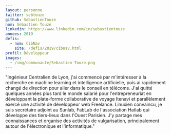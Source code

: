 ```yaml
---
layout: personne
twitter: sebtouze
github: SebastienTouze
nom: Sébastien Touzé
linkedin: https://www.linkedin.com/in/sebastientouze
annees: 2019
defis:
  - nom: CibNav
    site: /defis/2019/cibnav.html
profil: Développeur
images:
  - /img/communaute/Sebastien-Touze.png
---
```


"Ingénieur Centralien de Lyon, j'ai commencé par m'intéresser à la recherche en machine learning et intelligence artificielle, puis ai rapidement changé de direction pour aller dans le conseil en télécoms. J'ai quitté quelques années plus tard le monde salarié pour l'entrepreneuriat en développant la plate-forme collaborative de voyage Itenavi et parallèlement exercé une activité de développeur web Freelance. Linuxien convaincu, je suis secrétaire adjoint au Sunlab, FabLab de l'association Hatlab qui développe des tiers-lieux dans l'Ouest Parisien. J'y partage mes connaissances et organise des activités de vulgarisation, principalement autour de l'électronique et l'informatique."
